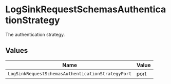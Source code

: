 # LogSinkRequestSchemasAuthenticationStrategy

The authentication strategy.


## Values

| Name                                              | Value                                             |
| ------------------------------------------------- | ------------------------------------------------- |
| `LogSinkRequestSchemasAuthenticationStrategyPort` | port                                              |